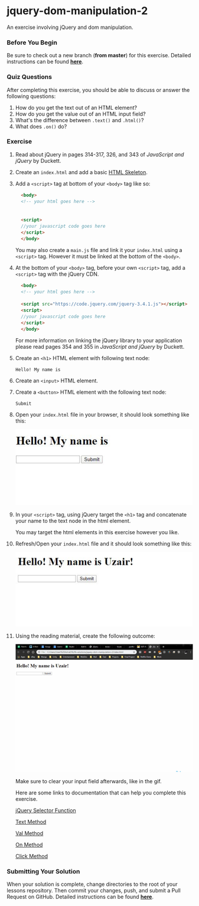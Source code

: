 # jquery-dom-manipulation-2

An exercise involving jQuery and dom manipulation.

### Before You Begin

Be sure to check out a new branch (**from master**) for this exercise. Detailed instructions can be found [**here**](../../guides/before-each-exercise.md).

### Quiz Questions
After completing this exercise, you should be able to discuss or answer the following questions:

1. How do you get the text out of an HTML element?
1. How do you get the value out of an HTML input field?
1. What's the difference between `.text()` and `.html()`?
1. What does `.on()` do?

### Exercise

1. Read about jQuery in pages 314-317, 326, and 343 of _JavaScript and jQuery_ by Duckett.

1. Create an `index.html` and add a basic [HTML Skeleton](../html-skeleton/README.md).

1. Add a `<script>` tag at bottom of your `<body>` tag like so:

    ```html
      <body>
      <!-- your html goes here -->


      <script>
      //your javascript code goes here
      </script>
      </body>
    ```

    You may also create a `main.js` file and link it your `index.html` using a `<script>` tag.  However it must be linked at the bottom of the `<body>`.

1. At the bottom of your `<body>` tag, before your own `<script>` tag, add a `<script>` tag with the jQuery CDN.

    ```html
      <body>
      <!-- your html goes here -->

      <script src="https://code.jquery.com/jquery-3.4.1.js"></script>
      <script>
      //your javascript code goes here
      </script>
      </body>
    ```
    For more information on linking the jQuery library to your application please read pages 354 and 355 in _JavaScript and jQuery_ by Duckett.

1. Create an `<h1>` HTML element with following text node:
    ```
    Hello! My name is
    ```

1. Create an `<input>` HTML element.

1. Create a `<button>` HTML element with the following text node:
    ```
    Submit
    ```

1. Open your `index.html` file in your browser, it should look something like this:

    <p align="center">
      <img src="images/jdm-2-1.JPG" alt="jquery-dm">
    </p>

1.  In your `<script>` tag, using jQuery target the `<h1>` tag and concatenate your name to the text node in the html element.

    You may target the html elements in this exercise however you like.

1. Refresh/Open your `index.html` file and it should look something like this:

    <p align="center">
      <img src="images/jdm-2-2.JPG" alt="jquery-dm">
    </p>

1. Using the reading material, create the following outcome:

    <p align="center">
      <img src="images/jdm-2-3.gif" alt="jquery-dm">
    </p>


    Make sure to clear your input field afterwards, like in the gif.

    Here are some links to documentation that can help you complete this exercise.

    [jQuery Selector Function](https://api.jquery.com/jQuery/)

    [Text Method](https://api.jquery.com/text/)

    [Val Method](https://api.jquery.com/val/)

    [On Method](https://api.jquery.com/on/)

    [Click Method](https://api.jquery.com/click/)



### Submitting Your Solution

When your solution is complete, change directories to the root of your lessons repository. Then commit your changes, push, and submit a Pull Request on GitHub. Detailed instructions can be found [**here**](../../guides/after-each-exercise.md).
